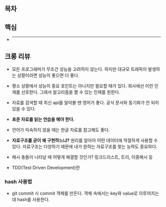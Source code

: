 ## 목차 

## 핵심
- ****

## 크롱 리뷰  
- 모든 프로그래머가 무조건 성능을 고려하지 않는다. 하지만 대규모 트래픽이 발생하는 상황이라면 성능이 좋으면 더 좋다. 
- 평소 상황에서 성능이 중요 포인트는 아니지만 필요할 때가 있다. 회사에선 이런 인재를 선호한다. 그래서 알고리즘을 짤 수 있는 인재를 원한다. 

- 자료를 검색할 때 최신 api를 알아볼 땐 영어가 좋다. 공식 문서와 동기화가 안 되어 있을 수 있다.
- **표준 자료를 읽는 연습을 해야 한다.**
- 언어가 익숙하지 않을 때는 한글 자료를 참고해도 좋다. 

- **자료구조를 굳이 왜 구현하느냐?** 원리를 알아야 어떤 데이터에 적절하게 사용할 수 있다. 자료구조는 다양하기 때문에 내가 원하는 자료구조를 찾는 능력도 중요하다. 

- 해시 충돌이 나타날 때 어떻게 해결할 것인가? 링크드리스트, 트리, 이중해시 등 

- TDD(Test Driven Development)란 


### hash 사용법
- git commit 시 commit 객체를 만든다. 객체 속에서는 key와 value로 이루어지는데 hash를 사용한다.  






